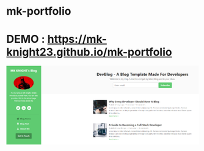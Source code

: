 # mk-portfolio

# DEMO : https://mk-knight23.github.io/mk-portfolio

![Screenshot](portfolio-ss.png)

